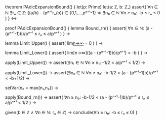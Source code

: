 theorem PAdicExpansionBound() {
  let(p: Prime)
  let(a: ℤ, b: ℤ₊)
  assert(
    ∀n ∈ ℕ ∃rₙ ∈ ℤ: ((a/b) - (pⁿ⁺¹rₙ/b)) ∈ {0,1,...,pⁿ⁺¹-1}
    ⇒
    ∃n₀ ∈ ℕ ∀n ≥ n₀: -b ≤ rₙ ≤ 0
  )
} ↔

proof PAdicExpansionBound() {
  lemma Bound_rn() {
    assert(
      ∀n ∈ ℕ: (a - (pⁿ⁺¹-1)b)/pⁿ⁺¹ ≤ rₙ ≤ a/pⁿ⁺¹
    )
  } →
  
  lemma Limit_Upper() {
    assert(
      lim[n→∞](a/pⁿ⁺¹) = 0
    )
  } →
  
  lemma Limit_Lower() {
    assert(
      lim[n→∞]((a - (pⁿ⁺¹-1)b)/pⁿ⁺¹) = -b
    )
  } →
  
  apply(Limit_Upper()) →
  assert(∃n₁ ∈ ℕ ∀n ≥ n₁: -1/2 < a/pⁿ⁺¹ < 1/2) →
  
  apply(Limit_Lower()) →
  assert(∃n₂ ∈ ℕ ∀n ≥ n₂: -b-1/2 < (a - (pⁿ⁺¹-1)b)/pⁿ⁺¹ < -b+1/2) →
  
  setVar(n₀ = max{n₁,n₂}) →
  
  apply(Bound_rn()) →
  assert(
    ∀n ≥ n₀: -b-1/2 < (a - (pⁿ⁺¹-1)b)/pⁿ⁺¹ ≤ rₙ ≤ a/pⁿ⁺¹ < 1/2
  ) →
  
  given(b ∈ ℤ ∧ ∀n ∈ ℕ: rₙ ∈ ℤ) →
  conclude(∀n ≥ n₀: -b ≤ rₙ ≤ 0)
}